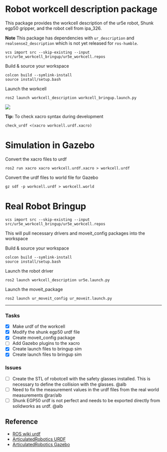 # Robot workcell description package
This package provides the workcell description of the ur5e robot, Shunk egp50 gripper, and the robot cell from ipa_326. 

**Note** This package has dependencies with `ur_description` and `realsense2_description` which is not yet released for `ros-humble`. 
````
vcs import src --skip-existing --input src/ur5e_workcell_bringup/ur5e_workcell.repos
````

Build & source your workspace 
````
colcon build --symlink-install
source install/setup.bash
````
Launch the workcell
````
ros2 launch workcell_description workcell_bringup.launch.py

````

![](https://articulatedrobotics.xyz/media/assets/posts/ready-for-ros/urdf-rsp.png  )

**Tip:**  To check xacro syntax during development
````
check_urdf <(xacro workcell.urdf.xacro)
````
# Simulation in Gazebo
Convert the xacro files to urdf

```
ros2 run xacro xacro workcell.urdf.xacro > workcell.urdf
```
Convert the urdf files to world file for Gazebo
```
gz sdf -p workcell.urdf > workcell.world
```


# Real Robot Bringup

```
vcs import src --skip-existing --input src/ur5e_workcell_bringup/ur5e_workcell.repos
```
This will pull necessary drivers and moveit_config packages into the workspace

Build & source your workspace 
````
colcon build --symlink-install
source install/setup.bash
````
Launch the robot driver
```
ros2 launch workcell_description ur5e.launch.py 

```
Launch the moveit_package
```
ros2 launch ur_moveit_config ur_moveit.launch.py 
```
------------------------------------------------------------

### Tasks 
- [x] Make urdf of the workcell
- [x] Modify the shunk egp50 urdf file
- [x] Create moveit_config package
- [ ] Add Gazebo plugins to the xacro
- [x] Create launch files to bringup sim
- [x] Create launch files to bringup sim

### Issues
- [ ] Create the STL of robotcell with the safety glasses installed. This is necessary to define the collision with the glasses. @alb
- [ ] Need to fix the measurement values in the urdf files from the real world measurements @rar/alb
- [ ] Shunk EGP50 urdf is not perfect and needs to be exported directly from solidworks as urdf. @alb

## Reference
- [ROS wiki urdf](http://wiki.ros.org/urdf)
- [ArticulatedRobotics URDF](https://articulatedrobotics.xyz/ready-for-ros-7-urdf/)
- [ArticulatedRobotics Gazebo](https://articulatedrobotics.xyz/ready-for-ros-8-gazebo/)
